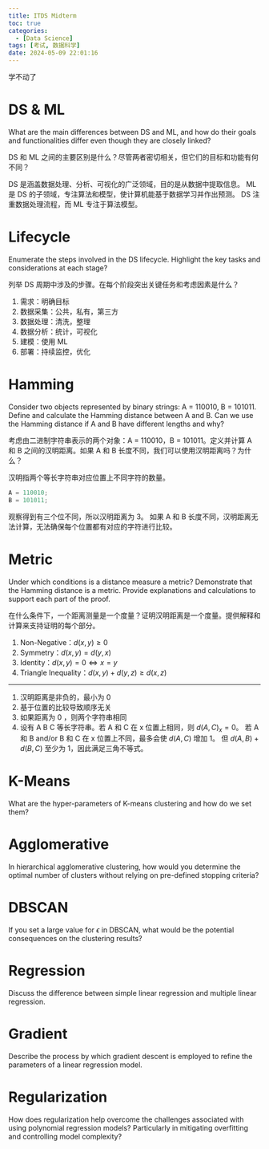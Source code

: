 ```yaml
---
title: ITDS Midterm
toc: true
categories:
  - [Data Science]
tags: [考试, 数据科学]
date: 2024-05-09 22:01:16
---
```


学不动了

<!-- more -->

# DS & ML

What are the main differences between DS and ML, and how do their goals and functionalities differ even though they are closely linked?

DS 和 ML 之间的主要区别是什么？尽管两者密切相关，但它们的目标和功能有何不同？

DS 是涵盖数据处理、分析、可视化的广泛领域，目的是从数据中提取信息。
ML 是 DS 的子领域，专注算法和模型，使计算机能基于数据学习并作出预测。
DS 注重数据处理流程，而 ML 专注于算法模型。

# Lifecycle

Enumerate the steps involved in the DS lifecycle. Highlight the key tasks and considerations at each stage?

列举 DS 周期中涉及的步骤。在每个阶段突出关键任务和考虑因素是什么？

1. 需求：明确目标
2. 数据采集：公共，私有，第三方
3. 数据处理：清洗，整理
4. 数据分析：统计，可视化
5. 建模：使用 ML
6. 部署：持续监控，优化

# Hamming

Consider two objects represented by binary strings:
A = 110010, B = 101011.
Define and calculate the Hamming distance between A and B.
Can we use the Hamming distance if A and B have different lengths and why?

考虑由二进制字符串表示的两个对象：A = 110010，B = 101011。定义并计算 A 和 B 之间的汉明距离。如果 A 和 B 长度不同，我们可以使用汉明距离吗？为什么？

汉明指两个等长字符串对应位置上不同字符的数量。

```js
A = 110010;
B = 101011;
```

观察得到有三个位不同，所以汉明距离为 3。
如果 A 和 B 长度不同，汉明距离无法计算，无法确保每个位置都有对应的字符进行比较。

# Metric

Under which conditions is a distance measure a metric?
Demonstrate that the Hamming distance is a metric.
Provide explanations and calculations to support each part of the proof.

在什么条件下，一个距离测量是一个度量？证明汉明距离是一个度量。提供解释和计算来支持证明的每个部分。

1. Non-Negative：$d(x, y) \geq 0$
2. Symmetry：$d(x, y) = d(y, x)$
3. Identity：$d(x, y) = 0 \Leftrightarrow x = y$
4. Triangle Inequality：$d(x, y) + d(y, z) \geq d(x, z)$

---

1. 汉明距离是非负的，最小为 0
2. 基于位置的比较导致顺序无关
3. 如果距离为 0 ，则两个字符串相同
4. 设有 A B C 等长字符串。若 A 和 C 在 x 位置上相同，则 $d(A, C)_x = 0$。
   若 A 和 B and/or B 和 C 在 x 位置上不同，最多会使 $d(A, C)$ 增加 1。
   但 $d(A, B) + d(B, C)$ 至少为 1，因此满足三角不等式。

# K-Means

What are the hyper-parameters of K-means clustering and how do we set them?

# Agglomerative

In hierarchical agglomerative clustering, how would you determine the optimal number of clusters without relying on pre-defined stopping criteria?

# DBSCAN

If you set a large value for $\epsilon$ in DBSCAN, what would be the potential consequences on the clustering results?

# Regression

Discuss the difference between simple linear regression and multiple linear regression.

# Gradient

Describe the process by which gradient descent is employed to refine the parameters of a linear regression model.

# Regularization

How does regularization help overcome the challenges associated with using polynomial regression models?
Particularly in mitigating overfitting and controlling model complexity?
